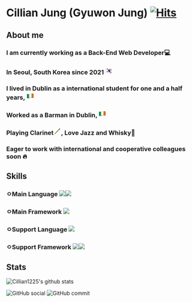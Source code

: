 # Cillian Jung (Gyuwon Jung) [![Hits](https://hits.seeyoufarm.com/api/count/incr/badge.svg?url=https%3A%2F%2Fgithub.com%2FCillian1225%2FCillian1225&count_bg=%2379C83D&title_bg=%23555555&icon=&icon_color=%23E7E7E7&title=hits&edge_flat=false)](https://hits.seeyoufarm.com)

## About me

### I am currently working as a Back-End Web Developer💻

### In Seoul, South Korea since 2021 <img src="./korea.png" width="20px" height="20">

### I lived in Dublin as a international student for one and a half years, <img src="./ireland.png" width="20px" height="20px">

### Worked as a Barman in Dublin, <img src="./ireland.png" width="20px" height="20px">

### Playing Clarinet<img src="./clarinet.png" width="20px" height="20px">, Love Jazz and Whisky🥃

### Eager to work with international and cooperative colleagues soon 🔥

## Skills

### ㅇMain Language <img src="https://img.shields.io/badge/PHP-777BB4?style=for-the-badge&logo=PHP&logoColor=white"><img src="https://img.shields.io/badge/Javascript-F7DF1E?style=for-the-badge&logo=JavaScript&logoColor=white">

### ㅇMain Framework <img src="https://img.shields.io/badge/Laravel-FF2D20?style=for-the-badge&logo=Laravel&logoColor=white">

### ㅇSupport Language <img src="https://img.shields.io/badge/Python-3776AB?style=for-the-badge&logo=Python&logoColor=white">

### ㅇSupport Framework <img src="https://img.shields.io/badge/React-61DAFB?style=for-the-badge&logo=React&logoColor=white"><img src="https://img.shields.io/badge/Django-092E20?style=for-the-badge&logo=Django&logoColor=white">

## Stats

![Cillian1225's github stats](https://github-readme-stats.vercel.app/api?username=Cillian1225&show_icons=true)

![GitHub social](https://img.shields.io/github/followers/Cillian1225?style=social)
![GitHub commit](https://img.shields.io/github/last-commit/Cillian1225/Cillian1225?style=social)


